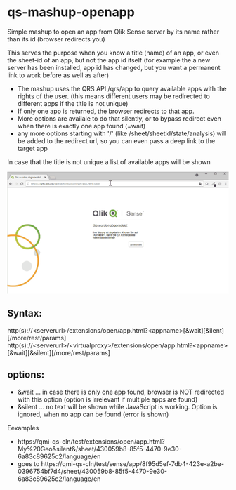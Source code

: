 # qs-mashup-openapp
Simple mashup to open an app from Qlik Sense server by its name rather than its id (browser redirects you)

This serves the purpose when you know a title (name) of an app, or even the sheet-id of an app, but not the app id itself (for example the a new server has been installed, app id has changed, but you want a permanent link to work before as well as after)

* The mashup uses the QRS API /qrs/app to query available apps with the rights of the user. (this means different users may be redirected to different apps if the title is not unique)
* If only one app is returned, the browser redirects to that app. 
* More options are availale to do that silently, or to bypass redirect even when there is exactly one app found (=wait)
* any more options starting with '/' (like /sheet/sheetid/state/analysis) will be added to the redirect url, so you can even pass a deep link to the target app

In case that the title is not unique a list of available apps will be shown

![alt text](https://github.com/ChristofSchwarz/qs-mashup-openapp/raw/master/demo.gif "Screenrec")

## Syntax:
http(s)://&lt;serverurl&gt;/extensions/open/app.html?&lt;appname&gt;[&wait][&ilent][/more/rest/params]
http(s)://&lt;serverurl&gt;/&lt;virtualproxy&gt;/extensions/open/app.html?&lt;appname&gt;[&wait][&silent][/more/rest/params]


## options:
* &wait ... in case there is only one app found, browser is NOT redirected with this option (option is irrelevant if multiple apps are found)
* &silent ... no text will be shown while JavaScript is working. Option is ignored, when no app can be found (error is shown)

Eexamples
* https://qmi-qs-cln/test/extensions/open/app.html?My%20Geo&silent&/sheet/430059b8-85f5-4470-9e30-6a83c89625c2/language/en 
* goes to
https://qmi-qs-cln/test/sense/app/8f95d5ef-7db4-423e-a2be-0396754bf7d4/sheet/430059b8-85f5-4470-9e30-6a83c89625c2/language/en 

